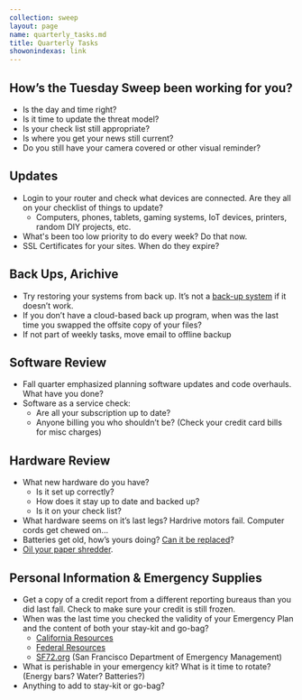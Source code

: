 ```yaml
---
collection: sweep
layout: page
name: quarterly_tasks.md
title: Quarterly Tasks
showonindexas: link
---
```

## How’s the Tuesday Sweep been working for you?

*   Is the day and time right?
*   Is it time to update the threat model?
*   Is your check list still appropriate?
*   Is where you get your news still current?
*   Do you still have your camera covered or other visual reminder?  

## Updates

* Login to your router and check what devices are connected. Are they all on your checklist of things to update?
  * Computers, phones, tablets, gaming systems, IoT devices, printers, random DIY projects, etc.
* What's been too low priority to do every week? Do that now.
* SSL Certificates for your sites. When do they expire?

## Back Ups,  Arichive

*   Try restoring your systems from back up. It’s not a [back-up system](https://blog.crashspace.org/2016/11/one-thing-to-do-today-tuesday-sweep-where-are-your-backups/) if it doesn’t work.
*   If you don’t have a cloud-based back up program, when was the last time you swapped the offsite copy of your files?
*   If not part of weekly tasks, move email to offline backup

## Software Review

*   Fall quarter emphasized planning software updates and code overhauls. What have you done?
*   Software as a service check:
    *   Are all your subscription up to date?
    *   Anyone billing you who shouldn’t be? (Check your credit card bills for misc charges)

## Hardware Review

*   What new hardware do you have?
    *   Is it set up correctly?
    *   How does it stay up to date and backed up?
    *   Is it on your check list?
*   What hardware seems on it’s last legs? Hardrive motors fail. Computer cords get chewed on...
*   Batteries get old, how’s yours doing? [Can it be replaced](https://www.macrumors.com/2018/01/08/battery-replacements-sometimes-one-per-iphone/)?
*   [Oil your paper shredder](https://lifehacker.com/5875771/oil-your-paper-shredder-with-canola-oil-to-keep-it-running-in-top-shape).

## Personal Information & Emergency Supplies

*   Get a copy of a credit report from a different reporting bureaus than you did last fall. Check to make sure your credit is still frozen.
*   When was the last time you checked the validity of your Emergency Plan and the content of both your stay-kit and go-bag?
    *   [California Resources](http://www.caloes.ca.gov/)
    *   [Federal Resources](https://www.ready.gov/make-a-plan)
    *   [SF72.org](http://www.sf72.org/) (San Francisco Department of Emergency Management)
*   What is perishable in your emergency kit? What is it time to rotate? (Energy bars? Water? Batteries?)
*   Anything to add to stay-kit or go-bag?
